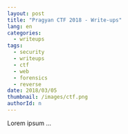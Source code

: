 ```yaml
---
layout: post
title: "Pragyan CTF 2018 - Write-ups"
lang: en
categories:
  - writeups
tags:
  - security
  - writeups
  - ctf
  - web
  - forensics
  - reverse
date: 2018/03/05
thumbnail: /images/ctf.png
authorId: n
---
```

Lorem ipsum ...
